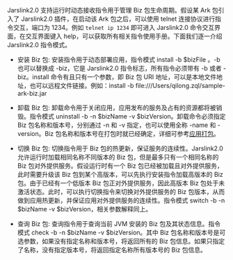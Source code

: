 Jarslink2.0 支持运行时动态接收指令用于管理 Biz 包生命周期。假设某 Ark 包引入了 Jarslink2.0 插件，在启动该 Ark 包之后，可以使用 telnet 连接协议进行指令交互，端口为 1234。例如 `telnet ip 1234` 即可进入 Jarslink2.0 命令交互界面，在交互界面键入 help，可以获取所有相关指令使用手册。下面我们逐一介绍 Jarslink2.0 指令模式。

+ 安装 Biz 包: 安装指令用于动态部署应用，指令模式 install -b $bizFile 。-b 也可以替换成 -biz，它是 Jarslink2.0 指令标志，所有指令必须带有 -b 或者 -biz。install 命令有且只有一个参数，即 Biz 包 URI 地址，可以是本地文件地址，也可以远程文件链接。例如：install -b file:///Users/qilong.zql/sample-ark-biz.jar 


+ 卸载 Biz 包: 卸载命令用于关闭应用，应用发布的服务及占有的资源都将被销毁。指令模式 uninstall -b -n $bizName -v $bizVersion。卸载命令必须指定 Biz 包名称和版本号，分别通过 -n 和 -v 指定，也可以使用全称 -name 和 -version。Biz 包名称和版本号在打包时就已经确定，详细可参考[应用打包](./jarslink-repackage)。


+ 切换 Biz 包: 切换指令用于 Biz 包的热更新，保证服务的连续性。Jarslink2.0 允许运行时加载相同名称不同版本的 Biz 包，但是最多只有一个相同名称的 Biz 包对外提供服务。假设运行时有一个 Biz 包已经被加载且对外提供服务，此时需要升级该 Biz 包到某个高版本，可以先执行安装指令加载高版本的 Biz 包。由于已经有一个低版本 Biz 包正对外提供服务，因此高版本 Biz 包处于未激活状态。此时，可以执行切换指令来切换对外提供服务的 Biz 包版本，从而做到应用热更新，并保证应用对外提供服务的连续性。指令模式 switch -b -n $bizName -v $bizVersion，相关参数解释同上。


+ 查询 Biz 包: 查询指令用于查询当前 JVM 安装的 Biz 包及其状态信息。指令模式 check -b -n $bizName -v $bizVersion。其中 Biz 包名称和版本号是可选参数，如果没有指定名称和版本号，将返回所有的 Biz 包信息。如果只指定了名称，没有指定版本号，将返回指定名称所有版本号的 Biz 包信息。